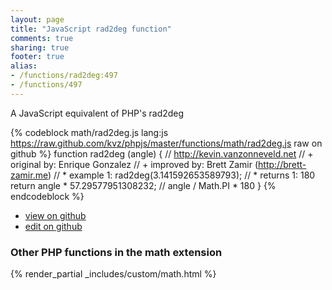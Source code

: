 ```yaml
---
layout: page
title: "JavaScript rad2deg function"
comments: true
sharing: true
footer: true
alias:
- /functions/rad2deg:497
- /functions/497
---
```

<!-- Generated by Rakefile:build -->
A JavaScript equivalent of PHP's rad2deg

{% codeblock math/rad2deg.js lang:js https://raw.github.com/kvz/phpjs/master/functions/math/rad2deg.js raw on github %}
function rad2deg (angle) {
    // http://kevin.vanzonneveld.net
    // +   original by: Enrique Gonzalez
    // +      improved by: Brett Zamir (http://brett-zamir.me)
    // *     example 1: rad2deg(3.141592653589793);
    // *     returns 1: 180
    return angle * 57.29577951308232; // angle / Math.PI * 180
}
{% endcodeblock %}

 - [view on github](https://github.com/kvz/phpjs/blob/master/functions/math/rad2deg.js)
 - [edit on github](https://github.com/kvz/phpjs/edit/master/functions/math/rad2deg.js)

### Other PHP functions in the math extension
{% render_partial _includes/custom/math.html %}
